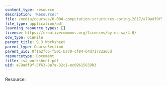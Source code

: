 ```yaml
---
content_type: resource
description: 'Resource:'
file: /media/courses/6-004-computation-structures-spring-2017/a79adf9f5f638a7e32c1ec09615659b3_isa_worksheet.pdf
file_type: application/pdf
learning_resource_types: []
license: https://creativecommons.org/licenses/by-nc-sa/4.0/
ocw_type: OCWFile
parent_title: 9.3 Worksheet
parent_type: CourseSection
parent_uid: 0f1a2fc6-f501-ba70-cf84-b4d71722a65d
resourcetype: Document
title: isa_worksheet.pdf
uid: a79adf9f-5f63-8a7e-32c1-ec09615659b3
---
```

Resource: